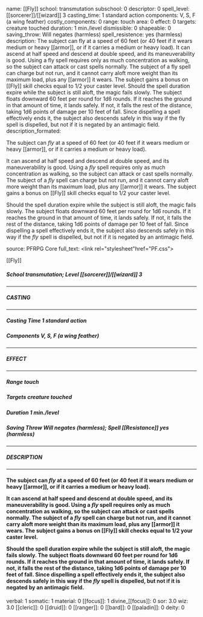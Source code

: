 name: [[Fly]]
school: transmutation
subschool: 0
descriptor: 0
spell_level: [[sorcerer]]/[[wizard]] 3
casting_time: 1 standard action
components: V, S, F (a wing feather)
costly_components: 0
range: touch
area: 0
effect: 0
targets: creature touched
duration: 1 min./level
dismissible: 0
shapeable: 0
saving_throw: Will negates (harmless)
spell_resistence: yes (harmless)
description: The subject can fly at a speed of 60 feet (or 40 feet if it wears medium or heavy [[armor]], or if it carries a medium or heavy load).  It can ascend at half speed and descend at double speed, and its maneuverability is good. Using a fly spell requires only as much concentration as walking, so the subject can attack or cast spells normally. The subject of a fly spell can charge but not run, and it cannot carry aloft more weight than its maximum load, plus any [[armor]] it wears. The subject gains a bonus on [[Fly]] skill checks equal to 1/2 your caster level.  Should the spell duration expire while the subject is still aloft, the magic fails slowly. The subject floats downward 60 feet per round for 1d6 rounds. If it reaches the ground in that amount of time, it lands safely. If not, it falls the rest of the distance, taking 1d6 points of damage per 10 feet of fall. Since dispelling a spell effectively ends it, the subject also descends safely in this way if the fly spell is dispelled, but not if it is negated by an antimagic field.
description_formated: <p>The subject can <i>fly</i> at a speed of 60 feet (or 40 feet if it wears medium or heavy [[armor]], or if it carries a medium or heavy load).</p><p>It can ascend at half speed and descend at double speed, and its maneuverability is good. Using a <i>fly</i> spell requires only as much concentration as walking, so the subject can attack or cast spells normally. The subject of a <i>fly</i> spell can charge but not run, and it cannot carry aloft more weight than its maximum load, plus any [[armor]] it wears. The subject gains a bonus on [[Fly]] skill checks equal to 1/2 your caster level.</p><p>Should the spell duration expire while the subject is still aloft, the magic fails slowly. The subject floats downward 60 feet per round for 1d6 rounds. If it reaches the ground in that amount of time, it lands safely. If not, it falls the rest of the distance, taking 1d6 points of damage per 10 feet of fall. Since dispelling a spell effectively ends it, the subject also descends safely in this way if the <i>fly</i> spell is dispelled, but not if it is negated by an antimagic field.</p>
source: PFRPG Core
full_text: <link rel="stylesheet"href="PF.css"><div class="heading"><p class="alignleft">[[Fly]]</p><div style="clear: both;"></div></div><div><h5><b>School </b>transmutation; <b>Level </b>[[sorcerer]]/[[wizard]] 3</h5></div><hr/><div><h5><b>CASTING</b></h5></div><hr/><div><h5><b>Casting Time </b>1 standard action</h5><h5><b>Components </b>V, S, F (a wing feather)</h5></div><hr/><div><h5><b>EFFECT</b></h5></div><hr/><div><h5><b>Range </b>touch</h5><h5><b>Targets </b>creature touched</h5><h5><b>Duration </b>1 min./level</h5><h5><b>Saving Throw </b>Will negates (harmless); <b>Spell [[Resistance]] </b>yes (harmless)</h5></div><hr/><div><h5><b>DESCRIPTION</b></h5></div><hr/><div><h4><p>The subject can <i>fly</i> at a speed of 60 feet (or 40 feet if it wears medium or heavy [[armor]], or if it carries a medium or heavy load).</p><p>It can ascend at half speed and descend at double speed, and its maneuverability is good. Using a <i>fly</i> spell requires only as much concentration as walking, so the subject can attack or cast spells normally. The subject of a <i>fly</i> spell can charge but not run, and it cannot carry aloft more weight than its maximum load, plus any [[armor]] it wears. The subject gains a bonus on [[Fly]] skill checks equal to 1/2 your caster level.</p><p>Should the spell duration expire while the subject is still aloft, the magic fails slowly. The subject floats downward 60 feet per round for 1d6 rounds. If it reaches the ground in that amount of time, it lands safely. If not, it falls the rest of the distance, taking 1d6 points of damage per 10 feet of fall. Since dispelling a spell effectively ends it, the subject also descends safely in this way if the <i>fly</i> spell is dispelled, but not if it is negated by an antimagic field.</p></h4></div>
verbal: 1
somatic: 1
material: 0
[[focus]]: 1
divine_[[focus]]: 0
sor: 3.0
wiz: 3.0
[[cleric]]: 0
[[druid]]: 0
[[ranger]]: 0
[[bard]]: 0
[[paladin]]: 0
deity: 0
